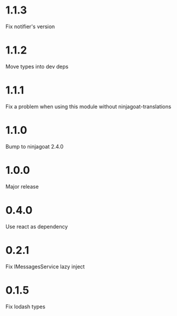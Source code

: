 # 1.1.3
Fix notifier's version

# 1.1.2

Move types into dev deps

# 1.1.1

Fix a problem when using this module without ninjagoat-translations

# 1.1.0

Bump to ninjagoat 2.4.0

# 1.0.0

Major release

# 0.4.0

Use react as dependency

# 0.2.1

Fix IMessagesService lazy inject

# 0.1.5

Fix lodash types